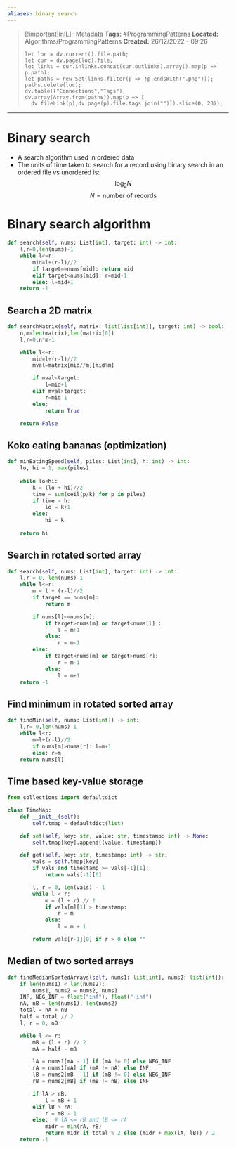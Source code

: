 ```yaml
---
aliases: binary search
---
```


> [!important|inIL]- Metadata
> **Tags:** #ProgrammingPatterns 
> **Located:** Algorithms/ProgrammingPatterns
> **Created:** 26/12/2022 - 09:26
> ```dataviewjs
>let loc = dv.current().file.path;
>let cur = dv.page(loc).file;
>let links = cur.inlinks.concat(cur.outlinks).array().map(p => p.path);
>let paths = new Set(links.filter(p => !p.endsWith(".png")));
>paths.delete(loc);
>dv.table(["Connections","Tags"], dv.array(Array.from(paths)).map(p => [
>   dv.fileLink(p),dv.page(p).file.tags.join("")]).slice(0, 20));
> ```

___
# Binary search
- A search algorithm used in ordered data 
- The units of time taken to search for a record using binary search in an ordered file vs unordered is: 
$$\log_{2}N$$
$$N= \text{number of records}$$
# Binary search algorithm 
```python
def search(self, nums: List[int], target: int) -> int:
    l,r=0,len(nums)-1
    while l<=r:
        mid=l+(r-l)//2
        if target==nums[mid]: return mid
        elif target<nums[mid]: r=mid-1
        else: l=mid+1
    return -1
```

## Search a 2D matrix
```python
def searchMatrix(self, matrix: list[list[int]], target: int) -> bool:
    n,m=len(matrix),len(matrix[0])
    l,r=0,n*m-1

    while l<=r:
        mid=l+(r-l)//2
        mval=matrix[mid//m][mid%m]

        if mval<target:
            l=mid+1
        elif mval>target:
            r=mid-1
        else:
            return True

    return False
```

## Koko eating bananas **(optimization)**
```python
def minEatingSpeed(self, piles: List[int], h: int) -> int:
    lo, hi = 1, max(piles)
    
    while lo<hi:
        k = (lo + hi)//2
        time = sum(ceil(p/k) for p in piles)
        if time > h:
            lo = k+1
        else:
            hi = k
            
    return hi
```

## Search in rotated sorted array
```python
def search(self, nums: List[int], target: int) -> int:
    l,r = 0, len(nums)-1
    while l<=r:
        m = l + (r-l)//2
        if target == nums[m]:
            return m

        if nums[l]<=nums[m]:
            if target>nums[m] or target<nums[l] :
                l = m+1
            else:
                r = m-1
        else:
            if target<nums[m] or target>nums[r]:
                r = m-1
            else:
                l = m+1
    return -1
```

## Find minimum in rotated sorted array
```python
def findMin(self, nums: List[int]) -> int:
    l,r= 0,len(nums)-1
    while l<r:
        m=l+(r-l)//2
        if nums[m]>nums[r]: l=m+1
        else: r=m
    return nums[l]
```

## Time based key-value storage
```python
from collections import defaultdict

class TimeMap:
    def __init__(self):
        self.tmap = defaultdict(list)

    def set(self, key: str, value: str, timestamp: int) -> None:
        self.tmap[key].append((value, timestamp))

    def get(self, key: str, timestamp: int) -> str:
        vals = self.tmap[key]
        if vals and timestamp >= vals[-1][1]:
            return vals[-1][0]

        l, r = 0, len(vals) - 1
        while l < r:
            m = (l + r) // 2
            if vals[m][1] > timestamp:
                r = m
            else:
                l = m + 1

        return vals[r-1][0] if r > 0 else ""
```

## Median of two sorted arrays
```python
def findMedianSortedArrays(self, nums1: list[int], nums2: list[int]):
    if len(nums1) < len(nums2):
        nums1, nums2 = nums2, nums1
    INF, NEG_INF = float("inf"), float("-inf")
    nA, nB = len(nums1), len(nums2)
    total = nA + nB
    half = total // 2
    l, r = 0, nB

    while l <= r:
        mB = (l + r) // 2
        mA = half - mB

        lA = nums1[mA - 1] if (mA != 0) else NEG_INF
        rA = nums1[mA] if (mA != nA) else INF
        lB = nums2[mB - 1] if (mB != 0) else NEG_INF
        rB = nums2[mB] if (mB != nB) else INF

        if lA > rB:
            l = mB + 1
        elif lB > rA:
            r = mB - 1
        else:  # lA <= rB and lB <= rA
            midr = min(rA, rB)
            return midr if total % 2 else (midr + max(lA, lB)) / 2
    return -1
```
